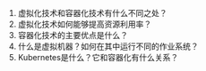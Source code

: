 

1. 虚拟化技术和容器化技术有什么不同之处？ 
2. 虚拟化技术如何能够提高资源利用率？ 
3. 容器化技术的主要优点是什么？ 
4. 什么是虚拟机器？如何在其中运行不同的作业系统？ 
5. Kubernetes是什么？它和容器化有什么关系？